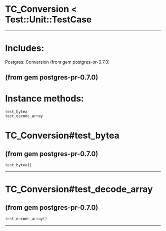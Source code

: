 # TC_Conversion < Test::Unit::TestCase

---
# Includes:
Postgres::Conversion (from gem postgres-pr-0.7.0)

(from gem postgres-pr-0.7.0)
---
# Instance methods:

    test_bytea
    test_decode_array

# TC_Conversion#test_bytea

(from gem postgres-pr-0.7.0)
---
    test_bytea()

---


# TC_Conversion#test_decode_array

(from gem postgres-pr-0.7.0)
---
    test_decode_array()

---


